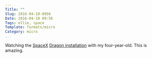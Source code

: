 ```yaml
---
Title: ""
Slug: 2016-04-10-0956
Date: 2016-04-10 09:56
Tags: ellie, space
Template: formats/micro
Category: micro
...
```


Watching the [SpaceX] [Dragon installation] with my four-year-old. This is amazing.

[SpaceX]: http://www.spacex.com
[Dragon installation]:http://www.nasa.gov/content/spacex-crs-8-briefings-and-events
